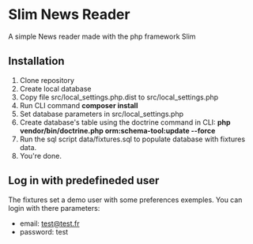 # Slim News Reader

A simple News reader made with the php framework Slim


## Installation

1. Clone repository
2. Create local database
3. Copy file src/local_settings.php.dist to src/local_settings.php
4. Run CLI command **composer install**
5. Set database parameters in src/local_settings.php
6. Create database's table using the doctrine command in CLI: **php vendor/bin/doctrine.php orm:schema-tool:update --force**
7. Run the sql script data/fixtures.sql to populate database with fixtures data.
8. You're done.


## Log in with predefineded user

The fixtures set a demo user with some preferences exemples.
You can login with there parameters:

* email: test@test.fr
* password: test

